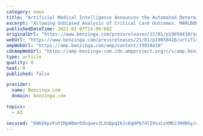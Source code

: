 ```yaml
---
category: news
title: "Artificial Medical Intelligence Announces the Automated Determination of SOFA Scores Extracted from Existing Clinical Documentation"
excerpt: "Allowing Unbiased Analysis of Critical Care Outcomes. MARLBORO, N.J. (PRWEB) Artificial Medical Intelligence (AMI) today announced their ability"
publishedDateTime: 2021-01-07T14:00:00Z
originalUrl: "https://www.benzinga.com/pressreleases/21/01/p19058410/artificial-medical-intelligence-announces-the-automated-determination-of-sofa-scores-extracted-fro"
webUrl: "https://www.benzinga.com/pressreleases/21/01/p19058410/artificial-medical-intelligence-announces-the-automated-determination-of-sofa-scores-extracted-fro"
ampWebUrl: "https://amp.benzinga.com/amp/content/19058410"
cdnAmpWebUrl: "https://amp-benzinga-com.cdn.ampproject.org/c/s/amp.benzinga.com/amp/content/19058410"
type: article
quality: 0
heat: 0
published: false

provider:
  name: Benzinga.com
  domain: benzinga.com

topics:
  - AI

secured: "EWbI6pzFuY1MpW8mrOdxqoev3LXnDpqI6JcKqHP87dlI9sxCoXMDJJMdN5y/4ccXRba2lz0YwBsYN6gUVb4ZuHfAclfSSuRVxvtxziuvEWr0cOnltDjBIot+AMyLAGQK5hmLblqwOwMPPq3D1uXBk9Ctsl+3g8nU1rsrE5S7h3b9noehA4dIbn4vaPyp/LDnFL5UHF2I4JWAKHk7WQz5WA+VhbJA/fcyC3jVPzmFmiE/UNziUWkkaA3dmzb1Siw9XDJQIl4Zvb2bibyImnA+FUCUspg/g8XobW4Fb+ZohbI899gx8NI6San7XOq9IASr55GB25JzvtKj1hYBpdPPDnolc9KKYG5hz2RqDBGO4S8=;Q9IcnoVXpoQdN5DIQIgGQg=="
---
```


